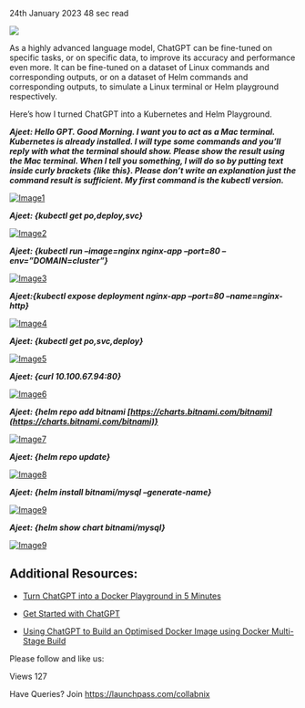 24th January 2023 48 sec read

![](https://collabnix.com/wp-content/uploads/2023/01/Screenshot-2023-01-24-at-3.53.10-PM.png)

As a highly advanced language model, ChatGPT can be fine-tuned on specific tasks, or on specific data, to improve its accuracy and performance even more. It can be fine-tuned on a dataset of Linux commands and corresponding outputs, or on a dataset of Helm commands and corresponding outputs, to simulate a Linux terminal or Helm playground respectively.

Here’s how I turned ChatGPT into a Kubernetes and Helm Playground.

_**Ajeet: Hello GPT. Good Morning. I want you to act as a Mac terminal. Kubernetes is already installed. I will type some commands and you’ll reply with what the terminal should show. Please show the result using the Mac terminal. When I tell you something, I will do so by putting text inside curly brackets {like this}. Please don’t write an explanation just the command result is sufficient. My first command is the kubectl version.**_

[![Image1](https://res.cloudinary.com/practicaldev/image/fetch/s--fe_9KtaU--/c_limit%2Cf_auto%2Cfl_progressive%2Cq_auto%2Cw_880/https://dev-to-uploads.s3.amazonaws.com/uploads/articles/a7utv8dx86ogv78zuap5.png)](https://res.cloudinary.com/practicaldev/image/fetch/s--fe_9KtaU--/c_limit%2Cf_auto%2Cfl_progressive%2Cq_auto%2Cw_880/https://dev-to-uploads.s3.amazonaws.com/uploads/articles/a7utv8dx86ogv78zuap5.png)

**_Ajeet: {kubectl get po,deploy,svc}_**

[![Image2](https://res.cloudinary.com/practicaldev/image/fetch/s--JQCL4z0c--/c_limit%2Cf_auto%2Cfl_progressive%2Cq_auto%2Cw_880/https://dev-to-uploads.s3.amazonaws.com/uploads/articles/n4pidekqh2uqq4b8f7vu.png)](https://res.cloudinary.com/practicaldev/image/fetch/s--JQCL4z0c--/c_limit%2Cf_auto%2Cfl_progressive%2Cq_auto%2Cw_880/https://dev-to-uploads.s3.amazonaws.com/uploads/articles/n4pidekqh2uqq4b8f7vu.png)

_**Ajeet: {kubectl run –image=nginx nginx-app –port=80 –env=”DOMAIN=cluster”}**_

[![Image3](https://res.cloudinary.com/practicaldev/image/fetch/s--DBy_gMy---/c_limit%2Cf_auto%2Cfl_progressive%2Cq_auto%2Cw_880/https://dev-to-uploads.s3.amazonaws.com/uploads/articles/qwyiph1fv9rj1oxm92ol.png)](https://res.cloudinary.com/practicaldev/image/fetch/s--DBy_gMy---/c_limit%2Cf_auto%2Cfl_progressive%2Cq_auto%2Cw_880/https://dev-to-uploads.s3.amazonaws.com/uploads/articles/qwyiph1fv9rj1oxm92ol.png)

_**Ajeet:{kubectl expose deployment nginx-app –port=80 –name=nginx-http}**_

[![Image4](https://res.cloudinary.com/practicaldev/image/fetch/s--7r6Dr-tp--/c_limit%2Cf_auto%2Cfl_progressive%2Cq_auto%2Cw_880/https://dev-to-uploads.s3.amazonaws.com/uploads/articles/hhfly8kpo3e7t89fahk4.png)](https://res.cloudinary.com/practicaldev/image/fetch/s--7r6Dr-tp--/c_limit%2Cf_auto%2Cfl_progressive%2Cq_auto%2Cw_880/https://dev-to-uploads.s3.amazonaws.com/uploads/articles/hhfly8kpo3e7t89fahk4.png)

_**Ajeet: {kubectl get po,svc,deploy}**_

[![Image5](https://res.cloudinary.com/practicaldev/image/fetch/s--7Fuanu_7--/c_limit%2Cf_auto%2Cfl_progressive%2Cq_auto%2Cw_880/https://dev-to-uploads.s3.amazonaws.com/uploads/articles/zcv7o8svv5zifz0eyge4.png)](https://res.cloudinary.com/practicaldev/image/fetch/s--7Fuanu_7--/c_limit%2Cf_auto%2Cfl_progressive%2Cq_auto%2Cw_880/https://dev-to-uploads.s3.amazonaws.com/uploads/articles/zcv7o8svv5zifz0eyge4.png)

_**Ajeet: {curl 10.100.67.94:80}**_

[![Image6](https://res.cloudinary.com/practicaldev/image/fetch/s--yVzZ-n3l--/c_limit%2Cf_auto%2Cfl_progressive%2Cq_auto%2Cw_880/https://dev-to-uploads.s3.amazonaws.com/uploads/articles/av19gif4sh2ihj8cr37x.png)](https://res.cloudinary.com/practicaldev/image/fetch/s--yVzZ-n3l--/c_limit%2Cf_auto%2Cfl_progressive%2Cq_auto%2Cw_880/https://dev-to-uploads.s3.amazonaws.com/uploads/articles/av19gif4sh2ihj8cr37x.png)

_**Ajeet: {helm repo add bitnami [https://charts.bitnami.com/bitnami](https://charts.bitnami.com/bitnami)}**_

[![Image7](https://res.cloudinary.com/practicaldev/image/fetch/s--KsUNEV5S--/c_limit%2Cf_auto%2Cfl_progressive%2Cq_auto%2Cw_880/https://dev-to-uploads.s3.amazonaws.com/uploads/articles/922ewg0dh11w0hrdtgqq.png)](https://res.cloudinary.com/practicaldev/image/fetch/s--KsUNEV5S--/c_limit%2Cf_auto%2Cfl_progressive%2Cq_auto%2Cw_880/https://dev-to-uploads.s3.amazonaws.com/uploads/articles/922ewg0dh11w0hrdtgqq.png)

_**Ajeet: {helm repo update}**_

[![Image8](https://res.cloudinary.com/practicaldev/image/fetch/s--Zr-ltMar--/c_limit%2Cf_auto%2Cfl_progressive%2Cq_auto%2Cw_880/https://dev-to-uploads.s3.amazonaws.com/uploads/articles/p9fwb7hbckslhhttab3x.png)](https://res.cloudinary.com/practicaldev/image/fetch/s--Zr-ltMar--/c_limit%2Cf_auto%2Cfl_progressive%2Cq_auto%2Cw_880/https://dev-to-uploads.s3.amazonaws.com/uploads/articles/p9fwb7hbckslhhttab3x.png)

_**Ajeet: {helm install bitnami/mysql –generate-name}**_

[![Image9](https://res.cloudinary.com/practicaldev/image/fetch/s--bbBKb2xq--/c_limit%2Cf_auto%2Cfl_progressive%2Cq_auto%2Cw_880/https://dev-to-uploads.s3.amazonaws.com/uploads/articles/01t18mrl2wihi6d364pd.png)](https://res.cloudinary.com/practicaldev/image/fetch/s--bbBKb2xq--/c_limit%2Cf_auto%2Cfl_progressive%2Cq_auto%2Cw_880/https://dev-to-uploads.s3.amazonaws.com/uploads/articles/01t18mrl2wihi6d364pd.png)

_**Ajeet: {helm show chart bitnami/mysql}**_

[![Image9](https://res.cloudinary.com/practicaldev/image/fetch/s--klBjk_IR--/c_limit%2Cf_auto%2Cfl_progressive%2Cq_auto%2Cw_880/https://dev-to-uploads.s3.amazonaws.com/uploads/articles/96vjw06imk5y3qkprvxv.png)](https://res.cloudinary.com/practicaldev/image/fetch/s--klBjk_IR--/c_limit%2Cf_auto%2Cfl_progressive%2Cq_auto%2Cw_880/https://dev-to-uploads.s3.amazonaws.com/uploads/articles/96vjw06imk5y3qkprvxv.png)

## Additional Resources:

-   [Turn ChatGPT into a Docker Playground in 5 Minutes](https://collabnix.com/turn-chatgpt-into-a-docker-playground-in-5-minutes/)
    
-   [Get Started with ChatGPT](https://collabnix.com/getting-started-with-chatgpt/)
    
-   [Using ChatGPT to Build an Optimised Docker Image using Docker Multi-Stage Build](https://collabnix.com/when-chatgpt-meet-docker-for-the-first-time/)
    

Please follow and like us:

Views 127

Have Queries? Join https://launchpass.com/collabnix